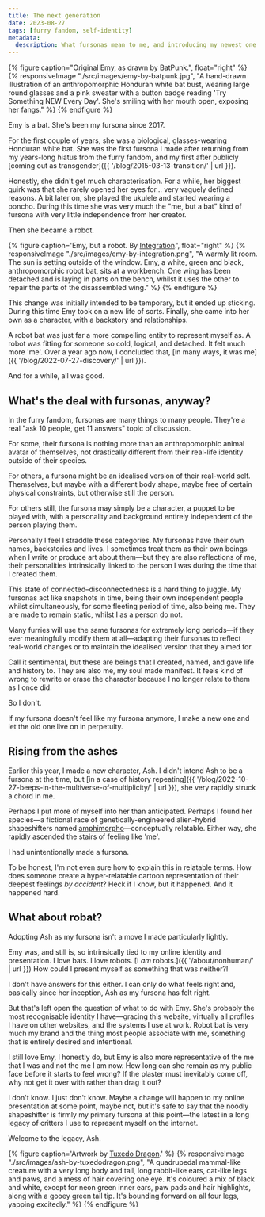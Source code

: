 ```yaml
---
title: The next generation
date: 2023-08-27
tags: [furry fandom, self-identity]
metadata:
  description: What fursonas mean to me, and introducing my newest one.
---
```


{% figure caption="Original Emy, as drawn by BatPunk.", float="right" %}
{% responsiveImage "./src/images/emy-by-batpunk.jpg", "A hand-drawn illustration of an anthropomorphic Honduran white bat bust, wearing large round glasses and a pink sweater with a button badge reading 'Try Something NEW Every Day'. She's smiling with her mouth open, exposing her fangs." %}
{% endfigure %}

Emy is a bat. She's been my fursona since 2017.

For the first couple of years, she was a biological, glasses-wearing Honduran white bat. She was the first fursona I made after returning from my years-long hiatus from the furry fandom, and my first after publicly [coming out as transgender]({{ '/blog/2015-03-13-transition/' | url }}).

Honestly, she didn't get much characterisation. For a while, her biggest quirk was that she rarely opened her eyes for... very vaguely defined reasons. A bit later on, she played the ukulele and started wearing a poncho. During this time she was very much the "me, but a bat" kind of fursona with very little independence from her creator.

Then she became a robot.

{% figure caption='Emy, but a robot. By <a href="https://twitter.com/integration_art">Integration</a>.', float="right" %}
{% responsiveImage "./src/images/emy-by-integration.png", "A warmly lit room. The sun is setting outside of the window. Emy, a white, green and black, anthropomorphic robot bat, sits at a workbench. One wing has been detached and is laying in parts on the bench, whilst it uses the other to repair the parts of the disassembled wing." %}
{% endfigure %}

This change was initially intended to be temporary, but it ended up sticking. During this time Emy took on a new life of sorts. Finally, she came into her own as a character, with a backstory and relationships.

A robot bat was just far a more compelling entity to represent myself as. A robot was fitting for someone so cold, logical, and detached. It felt much more 'me'. Over a year ago now, I concluded that, [in many ways, it was me]({{ '/blog/2022-07-27-discovery/' | url }}).

And for a while, all was good.

## What's the deal with fursonas, anyway?

In the furry fandom, fursonas are many things to many people. They're a real "ask 10 people, get 11 answers" topic of discussion.

For some, their fursona is nothing more than an anthropomorphic animal avatar of themselves, not drastically different from their real-life identity outside of their species.

For others, a fursona might be an idealised version of their real-world self. Themselves, but maybe with a different body shape, maybe free of certain physical constraints, but otherwise still the person.

For others still, the fursona may simply be a character, a puppet to be played with, with a personality and background entirely independent of the person playing them.

Personally I feel I straddle these categories. My fursonas have their own names, backstories and lives. I sometimes treat them as their own beings when I write or produce art about them—but they are also reflections of me, their personalities intrinsically linked to the person I was during the time that I created them.

This state of connected–disconnectedness is a hard thing to juggle. My fursonas act like snapshots in time, being their own independent people whilst simultaneously, for some fleeting period of time, also being me. They are made to remain static, whilst I as a person do not.

Many furries will use the same fursonas for extremely long periods—if they ever meaningfully modify them at all—adapting their fursonas to reflect real-world changes or to maintain the idealised version that they aimed for.

Call it sentimental, but these are beings that I created, named, and gave life and history to. They are also me, my soul made manifest. It feels kind of wrong to rewrite or erase the character because I no longer relate to them as I once did.

So I don't.

If my fursona doesn't feel like my fursona anymore, I make a new one and let the old one live on in perpetuity.

## Rising from the ashes

Earlier this year, I made a new character, Ash. I didn't intend Ash to be a fursona at the time, but [in a case of history repeating]({{ '/blog/2022-10-27-beeps-in-the-multiverse-of-multiplicity/' | url }}), she very rapidly struck a chord in me.

Perhaps I put more of myself into her than anticipated. Perhaps I found her species—a fictional race of genetically-engineered alien-hybrid shapeshifters named [amphimorpho](https://amphimorpho.carrd.co/)—conceptually relatable. Either way, she rapidly ascended the stairs of feeling like 'me'.

I had unintentionally made a fursona.

To be honest, I'm not even sure how to explain this in relatable terms. How does someone create a hyper-relatable cartoon representation of their deepest feelings _by accident_? Heck if I know, but it happened. And it happened hard.

## What about robat?

Adopting Ash as my fursona isn't a move I made particularly lightly.

Emy was, and still is, so intrinsically tied to my online identity and presentation. I love bats. I love robots. [I _am_ robots.]({{ '/about/nonhuman/' | url }}) How could I present myself as something that was neither?!

I don't have answers for this either. I can only do what feels right and, basically since her inception, Ash as my fursona has felt right.

But that's left open the question of what to do with Emy. She's probably the most recognisable identity I have—gracing this website, virtually all profiles I have on other websites, and the systems I use at work. Robot bat is very much my brand and the thing most people associate with me, something that is entirely desired and intentional.

I still love Emy, I honestly do, but Emy is also more representative of the me that I was and not the me I am now. How long can she remain as my public face before it starts to feel wrong? If the plaster must inevitably come off, why not get it over with rather than drag it out?

I don't know. I just don't know. Maybe a change will happen to my online presentation at some point, maybe not, but it's safe to say that the noodly shapeshifter is firmly my primary fursona at this point—the latest in a long legacy of critters I use to represent myself on the internet.

Welcome to the legacy, Ash.

{% figure caption='Artwork by <a href="https://tuxedodragon.carrd.co/">Tuxedo Dragon</a>.' %}
{% responsiveImage "./src/images/ash-by-tuxedodragon.png", "A quadrupedal mammal-like creature with a very long body and tail, long rabbit-like ears, cat-like legs and paws, and a mess of hair covering one eye. It's coloured a mix of black and white, except for neon green inner ears, paw pads and hair highlights, along with a gooey green tail tip. It's bounding forward on all four legs, yapping excitedly." %}
{% endfigure %}
